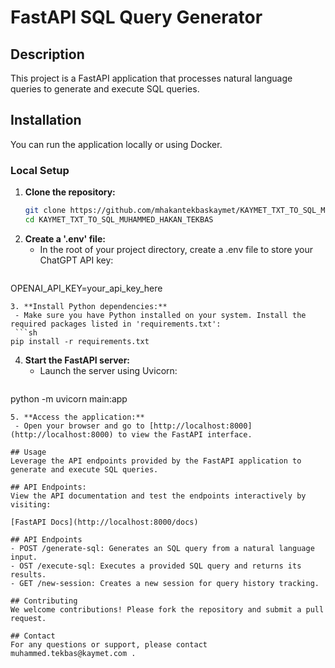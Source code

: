 # FastAPI SQL Query Generator

## Description
This project is a FastAPI application that processes natural language queries to generate and execute SQL queries.

## Installation
You can run the application locally or using Docker.

### Local Setup

1. **Clone the repository:**
   ```sh
   git clone https://github.com/mhakantekbaskaymet/KAYMET_TXT_TO_SQL_MUHAMMED_HAKAN_TEKBAS.git
   cd KAYMET_TXT_TO_SQL_MUHAMMED_HAKAN_TEKBAS
   ```
2. **Create a '.env' file:**
    - In the root of your project directory, create a .env file to store your ChatGPT API key:
       ```sh
  OPENAI_API_KEY=your_api_key_here
   ```
3. **Install Python dependencies:**
    - Make sure you have Python installed on your system. Install the required packages listed in 'requirements.txt': 
    ```sh
  pip install -r requirements.txt
   ```
4. **Start the FastAPI server:**
    - Launch the server using Uvicorn:
    ```sh
  python -m uvicorn main:app
   ```
5. **Access the application:**
    - Open your browser and go to [http://localhost:8000](http://localhost:8000) to view the FastAPI interface.

## Usage
Leverage the API endpoints provided by the FastAPI application to generate and execute SQL queries.

## API Endpoints:
View the API documentation and test the endpoints interactively by visiting:

[FastAPI Docs](http://localhost:8000/docs)

## API Endpoints
- POST /generate-sql: Generates an SQL query from a natural language input.
- OST /execute-sql: Executes a provided SQL query and returns its results.
- GET /new-session: Creates a new session for query history tracking.

## Contributing
We welcome contributions! Please fork the repository and submit a pull request.

## Contact
For any questions or support, please contact muhammed.tekbas@kaymet.com .
